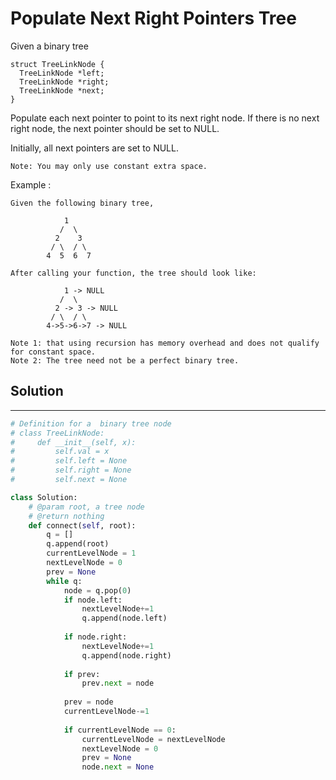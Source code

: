 <h1>Populate Next Right Pointers Tree</h1>

<p>
Given a binary tree

    struct TreeLinkNode {
      TreeLinkNode *left;
      TreeLinkNode *right;
      TreeLinkNode *next;
    }
Populate each next pointer to point to its next right node. If there is no next right node, the next pointer should be set to NULL.

Initially, all next pointers are set to NULL.

    Note: You may only use constant extra space.

Example :

    Given the following binary tree,

                1
               /  \
              2    3
             / \  / \
            4  5  6  7

    After calling your function, the tree should look like:

                1 -> NULL
               /  \
              2 -> 3 -> NULL
             / \  / \
            4->5->6->7 -> NULL

    Note 1: that using recursion has memory overhead and does not qualify for constant space.
    Note 2: The tree need not be a perfect binary tree. 
</p>

<h2>Solution</h2>

***

```python
# Definition for a  binary tree node
# class TreeLinkNode:
#     def __init__(self, x):
#         self.val = x
#         self.left = None
#         self.right = None
#         self.next = None

class Solution:
    # @param root, a tree node
    # @return nothing
    def connect(self, root):
        q = []
        q.append(root)
        currentLevelNode = 1
        nextLevelNode = 0
        prev = None
        while q:
            node = q.pop(0)
            if node.left:
                nextLevelNode+=1
                q.append(node.left)
            
            if node.right:
                nextLevelNode+=1
                q.append(node.right)
                
            if prev:
                prev.next = node
            
            prev = node
            currentLevelNode-=1
            
            if currentLevelNode == 0:
                currentLevelNode = nextLevelNode
                nextLevelNode = 0
                prev = None
                node.next = None
```